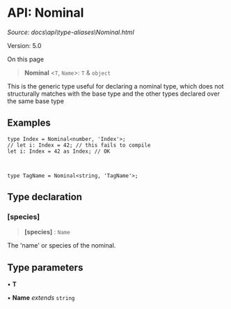 # API: Nominal

*Source: docs\api\type-aliases\Nominal.html*

Version: 5.0

On this page

> **Nominal** <`T`, `Name`>: `T` & `object`

This is the generic type useful for declaring a nominal type, which does not structurally matches with the base type and the other types declared over the same base type

## Examples[​](Nominal.html#examples "Direct link to Examples")
    
    
    type Index = Nominal<number, 'Index'>;  
    // let i: Index = 42; // this fails to compile  
    let i: Index = 42 as Index; // OK  
    
    
    
    type TagName = Nominal<string, 'TagName'>;  
    

## Type declaration[​](Nominal.html#type-declaration "Direct link to Type declaration")

### [species][​](Nominal.html#species "Direct link to \[species\]")

> **[species]** : `Name`

The 'name' or species of the nominal.

## Type parameters[​](Nominal.html#type-parameters "Direct link to Type parameters")

• **T**

• **Name** _extends_ `string`
